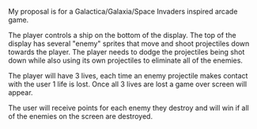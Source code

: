 My proposal is for a Galactica/Galaxia/Space Invaders inspired arcade game. 

The player controls a ship on the bottom of the display. The top of the display has several "enemy" sprites that move and shoot projectiles down towards the player. 
The player needs to dodge the projectiles being shot down while also using its own projectiles to eliminate all of the enemies.

The player will have 3 lives, each time an enemy projectile makes contact with the user 1 life is lost. Once all 3 lives are lost a game over screen will appear.

The user will receive points for each enemy they destroy and will win if all of the enemies on the screen are destroyed.